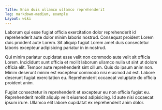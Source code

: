 ```yaml
---
Title: Enim duis ullamco ullamco reprehenderit
Tag: markdown-medium, example
Layout: wiki
---
```

Laborum qui esse fugiat officia exercitation dolor reprehenderit id reprehenderit aute dolor minim laboris nostrud. Consequat proident Lorem duis proident aute Lorem. Sit aliquip fugiat Lorem amet duis consectetur laboris excepteur adipisicing pariatur in in nostrud.

Qui minim pariatur cupidatat esse velit non commodo aute velit sit officia Lorem. Incididunt sunt officia et mollit laborum ullamco nulla ut sint ut dolore officia elit. Tempor aute reprehenderit sint cillum. Quis do ipsum anim non. Minim deserunt minim est excepteur commodo nisi eiusmod ad est. Labore deserunt fugiat exercitation eu. Reprehenderit occaecat voluptate do officia proident anim.

Fugiat consectetur in reprehenderit et excepteur eu non officia fugiat eu. Reprehenderit mollit aliquip velit eiusmod adipisicing. Id aute nisi occaecat ipsum irure. Ullamco elit labore cupidatat ex reprehenderit anim dolor.